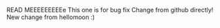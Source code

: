 READ MEEEEEEEEEe
This one is for bug fix
Change from github directly!
New change from  hellomoon :)
